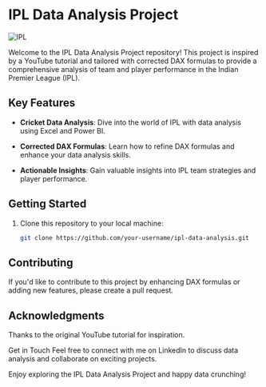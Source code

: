 # IPL Data Analysis Project

![IPL](https://tse3.mm.bing.net/th?id=OIP.Ul-BofEafiIrwwMAKJ3C5QHaDm&pid=Api&P=0&h=180)

Welcome to the IPL Data Analysis Project repository! This project is inspired by a YouTube tutorial and tailored with corrected DAX formulas to provide a comprehensive analysis of team and player performance in the Indian Premier League (IPL).

## Key Features

- **Cricket Data Analysis**: Dive into the world of IPL with data analysis using Excel and Power BI.

- **Corrected DAX Formulas**: Learn how to refine DAX formulas and enhance your data analysis skills.

- **Actionable Insights**: Gain valuable insights into IPL team strategies and player performance.

## Getting Started

1. Clone this repository to your local machine:

   ```bash
   git clone https://github.com/your-username/ipl-data-analysis.git

## Contributing
If you'd like to contribute to this project by enhancing DAX formulas or adding new features, please create a pull request.

## Acknowledgments
Thanks to the original YouTube tutorial for inspiration.


Get in Touch
Feel free to connect with me on LinkedIn to discuss data analysis and collaborate on exciting projects.


Enjoy exploring the IPL Data Analysis Project and happy data crunching!

